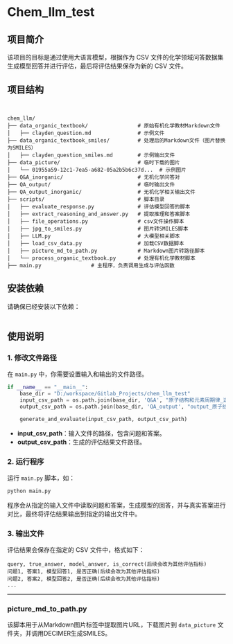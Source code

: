 

# Chem_llm_test

## 项目简介

该项目的目标是通过使用大语言模型，根据作为 CSV 文件的化学领域问答数据集生成模型回答并进行评估，最后将评估结果保存为新的 CSV 文件。

## 项目结构

```


chem_llm/
├── data_organic_textbook/                # 原始有机化学教材Markdown文件
│   ├── clayden_question.md               # 示例文件
├── data_organic_textbook_smiles/         # 处理后的Markdown文件（图片替换为SMILES）
│   ├── clayden_question_smiles.md        # 示例输出文件
├── data_picture/                         # 临时下载的图片
│   └── 01955a59-12c1-7ea5-a682-05a2b5b6c37d...  # 示例图片
├── Q&A_inorganic/                        # 无机化学问答对
├── QA_output/                            # 临时输出文件
├── QA_output_inorganic/                  # 无机化学相关输出文件
├── scripts/                              # 脚本目录
│   ├── evaluate_response.py              # 评估模型回答的脚本
│   ├── extract_reasoning_and_answer.py   # 提取推理和答案脚本
│   ├── file_operations.py                # csv文件操作脚本
│   ├── jpg_to_smiles.py                  # 图片转SMILES脚本
│   ├── LLM.py                            # 大模型相关脚本
│   ├── load_csv_data.py                  # 加载CSV数据脚本
│   ├── picture_md_to_path.py             # Markdown图片转路径脚本
│   └── process_organic_textbook.py       # 处理有机化学教材脚本
├── main.py                # 主程序，负责调用生成与评估函数
```

## 安装依赖

请确保已经安装以下依赖：



```bash

```

## 使用说明

### 1. 修改文件路径

在 `main.py` 中，你需要设置输入和输出的文件路径。

```python
if __name__ == "__main__":
    base_dir = "D:/workspace/Gitlab_Projects/chem_llm_test"
    input_csv_path = os.path.join(base_dir, 'Q&A', "原子结构和元素周期律_选择题.csv")  # 修改为你的CSV文件路径
    output_csv_path = os.path.join(base_dir, 'QA_output', "output_原子结构和元素周期律_选择题.csv")  # 修改为输出CSV文件的路径

    generate_and_evaluate(input_csv_path, output_csv_path)
```

- **input_csv_path**：输入文件的路径，包含问题和答案。
- **output_csv_path**：生成的评估结果文件路径。

### 2. 运行程序

运行 `main.py` 脚本，如：

```bash
python main.py
```

程序会从指定的输入文件中读取问题和答案，生成模型的回答，并与真实答案进行对比，最终将评估结果输出到指定的输出文件中。

### 3. 输出文件

评估结果会保存在指定的 CSV 文件中，格式如下：

```
query, true_answer, model_answer, is_correct(后续会改为其他评估指标)
问题1, 答案1, 模型回答1, 是否正确(后续会改为其他评估指标)
问题2, 答案2, 模型回答2, 是否正确(后续会改为其他评估指标)
...
```

---
### picture_md_to_path.py

该脚本用于从Markdown图片标签中提取图片URL，下载图片到 `data_picture` 文件夹，并调用DECIMER生成SMILES。
<!-- 
## 使用方法
1. 将Markdown图片标签作为输入。
2. 运行脚本：
   ```bash
   python picture_md_to_path.py -->